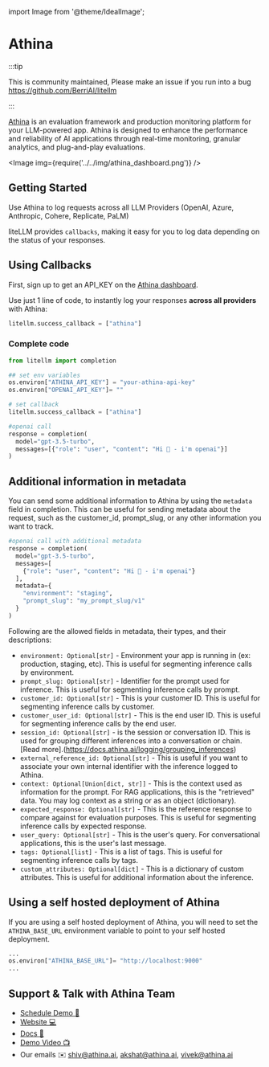 import Image from '@theme/IdealImage';

# Athina


:::tip

This is community maintained, Please make an issue if you run into a bug
https://github.com/BerriAI/litellm

:::


[Athina](https://athina.ai/) is an evaluation framework and production monitoring platform for your LLM-powered app. Athina is designed to enhance the performance and reliability of AI applications through real-time monitoring, granular analytics, and plug-and-play evaluations.

<Image img={require('../../img/athina_dashboard.png')} />

## Getting Started

Use Athina to log requests across all LLM Providers (OpenAI, Azure, Anthropic, Cohere, Replicate, PaLM)

liteLLM provides `callbacks`, making it easy for you to log data depending on the status of your responses.

## Using Callbacks

First, sign up to get an API_KEY on the [Athina dashboard](https://app.athina.ai).

Use just 1 line of code, to instantly log your responses **across all providers** with Athina:

```python
litellm.success_callback = ["athina"]
```

### Complete code

```python
from litellm import completion

## set env variables
os.environ["ATHINA_API_KEY"] = "your-athina-api-key"
os.environ["OPENAI_API_KEY"]= ""

# set callback
litellm.success_callback = ["athina"]

#openai call
response = completion(
  model="gpt-3.5-turbo", 
  messages=[{"role": "user", "content": "Hi 👋 - i'm openai"}]
) 
```

## Additional information in metadata
You can send some additional information to Athina by using the `metadata` field in completion. This can be useful for sending metadata about the request, such as the customer_id, prompt_slug, or any other information you want to track.

```python
#openai call with additional metadata
response = completion(
  model="gpt-3.5-turbo",
  messages=[
    {"role": "user", "content": "Hi 👋 - i'm openai"}
  ],
  metadata={
    "environment": "staging",
    "prompt_slug": "my_prompt_slug/v1"
  }
)
```

Following are the allowed fields in metadata, their types, and their descriptions:

* `environment: Optional[str]` - Environment your app is running in (ex: production, staging, etc). This is useful for segmenting inference calls by environment.
* `prompt_slug: Optional[str]` - Identifier for the prompt used for inference. This is useful for segmenting inference calls by prompt.
* `customer_id: Optional[str]` - This is your customer ID. This is useful for segmenting inference calls by customer.
* `customer_user_id: Optional[str]` - This is the end user ID. This is useful for segmenting inference calls by the end user.
* `session_id: Optional[str]` - is the session or conversation ID. This is used for grouping different inferences into a conversation or chain. [Read more].(https://docs.athina.ai/logging/grouping_inferences)
* `external_reference_id: Optional[str]` - This is useful if you want to associate your own internal identifier with the inference logged to Athina.
* `context: Optional[Union[dict, str]]` - This is the context used as information for the prompt. For RAG applications, this is the "retrieved" data. You may log context as a string or as an object (dictionary).
* `expected_response: Optional[str]` - This is the reference response to compare against for evaluation purposes. This is useful for segmenting inference calls by expected response.
* `user_query: Optional[str]` - This is the user's query. For conversational applications, this is the user's last message.
* `tags: Optional[list]` - This is a list of tags. This is useful for segmenting inference calls by tags.
* `custom_attributes: Optional[dict]` - This is a dictionary of custom attributes. This is useful for additional information about the inference.

## Using a self hosted deployment of Athina

If you are using a self hosted deployment of Athina, you will need to set the `ATHINA_BASE_URL` environment variable to point to your self hosted deployment.

```python
...
os.environ["ATHINA_BASE_URL"]= "http://localhost:9000"
...
```

## Support & Talk with Athina Team

- [Schedule Demo 👋](https://cal.com/shiv-athina/30min)
- [Website 💻](https://athina.ai/?utm_source=litellm&utm_medium=website)
- [Docs 📖](https://docs.athina.ai/?utm_source=litellm&utm_medium=website)
- [Demo Video 📺](https://www.loom.com/share/d9ef2c62e91b46769a39c42bb6669834?sid=711df413-0adb-4267-9708-5f29cef929e3)
- Our emails ✉️ shiv@athina.ai, akshat@athina.ai, vivek@athina.ai
